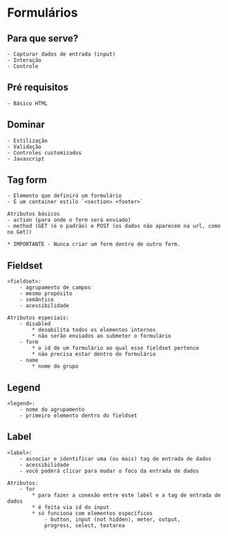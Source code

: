 # Formulários

## Para que serve?

    - Capturar dados de entrada (input)
    - Interação
    - Controle

## Pré requisitos

    - Básico HTML

## Dominar

    - Estilização
    - Validação
    - Controles customizados
    - Javascript

 ## Tag form

    - Elemento que definirá um formulário
    - É um container estilo `<section> <footer>`

    Atributos básicos
    - action (para onde o form será enviado)
    - method (GET (é o padrão) e POST (os dados não aparecem na url, como no Get))

    * IMPORTANTE - Nunca criar um form dentro de outro form.

## Fieldset

    <fieldset>:
        - agrupamento de campos
        - mesmo propósito
        - semântico
        - acessibilidade
    
    Atributos especiais:
        - disabled
            * desabilita todos os elementos internos
            * não serão enviados ao submeter o formulário
        - form
            * o id de um formulário ao qual esse fieldset pertence
            * não precisa estar dentro do formulário
        - name
            * nome do grupo

## Legend

    <legend>:
        - nome do agrupamento
        - primeiro elemento dentro do fieldset

## Label

    <label>:
        - associar e identificar uma (ou mais) tag de entrada de dados
        - acessibilidade
        - você poderá clicar para mudar o foco da entrada de dados

    Atributos:
        - for
            * para fazer a conexão entre este label e a tag de entrada de dados
            * é feita via id do input
            * só funciona com elementos específicos
                - button, input (not hidden), meter, output,
                progress, select, textarea
            